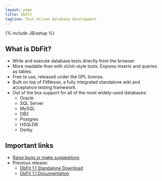 ```yaml
---
layout: page
title: DbFit
tagline: Test-driven database development
---
```

{% include JB/setup %}

## What is DbFit?

*  Write and execute database tests directly from the browser.
*  More readable than with xUnit-style tools. Express inserts and queries as tables. 
*  Free to use, released under the GPL license.
*  Built on top of FitNesse, a fully integrated standalone wiki and acceptance testing framework.
*  Out of the box support for all of the most widely-used databases:
    * Oracle
    * SQL Server
    * MySQL
    * DB2
    * Postgres
    * HSQLDB
    * Derby

## Important links

*  [Raise bugs or make suggestions](https://github.com/benilovj/dbfit/issues)
*  Previous release:
    *  [DbFit 1.1 Standalone Download](http://sourceforge.net/projects/dbfit/files/dbfit/1.1/dbfit-complete-20080822.zip/download)
    *  [DbFit 1.1 Documentation](http://sourceforge.net/projects/dbfit/files/dbfit/1.1/dbfit-20080822.pdf/download)
   
